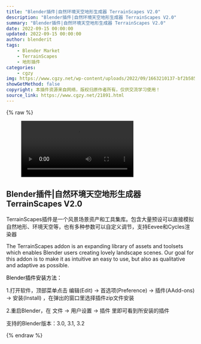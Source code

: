 ```yaml
---
title: "Blender插件|自然环境天空地形生成器 TerrainScapes V2.0"
description: "Blender插件|自然环境天空地形生成器 TerrainScapes V2.0"
summary: "Blender插件|自然环境天空地形生成器 TerrainScapes V2.0"
date: 2022-09-15 00:00:00
updated: 2022-09-15 00:00:00
author: blenderit
tags: 
    - Blender Market
    - TerrainScapes
    - 地形插件
categories:
    - cgzy
img: https://www.cgzy.net/wp-content/uploads/2022/09/1663210137-bf2b585aaeb7a04.jpg
showGetMethod: false
copyright: 本插件资源来自网络，版权归原作者所有，仅供交流学习使用！
source_link: https://www.cgzy.net/21891.html
---
```


{% raw %}
<figure class="wp-block-video aligncenter"><video controls src="https://cloud.video.taobao.com/play/u/717183932/p/1/e/6/t/1/377361090646.mp4"></video></figure><div class="wp-block-pandastudio-title"><div class="title_style_01"><h2 id="h2-0">Blender插件|自然环境天空地形生成器 TerrainScapes V2.0</h2></div></div><p>TerrainScapes插件是一个风景场景资产和工具集库。包含大量预设可以直接模拟自然地形、环境天空等，也有多种参数可以自定义调节，支持Eevee和Cycles渲染器</p><p>The TerrainScapes addon is an expanding library of assets and toolsets which enables Blender users creating lovely landscape scenes. Our goal for this addon is to make it as intuitive an easy to use, but also as qualitative and adaptive as possible.</p><p><mark style="background-color:rgba(0, 0, 0, 0)" class="has-inline-color has-vivid-red-color">Blender插件安装方法：</mark></p><p>1.打开软件，顶部菜单点击 编辑(Edit) → 首选项(Preference) → 插件(AAdd-ons) → 安装(Install) ，在弹出的窗口里选择插件zip文件安装</p><p>2.重启Blender，在 文件 → 用户设置 → 插件 里即可看到所安装的插件</p><div class="wp-block-pandastudio-tips"><div class="tip success "><p>支持的Blender版本：3.0, 3.1, 3.2</p>
</div></div>
<div style="display: none">cgzy</div>
{% endraw %}